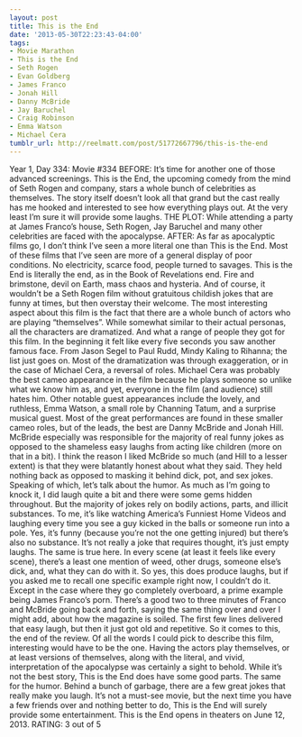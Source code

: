 ```yaml
---
layout: post
title: This is the End
date: '2013-05-30T22:23:43-04:00'
tags:
- Movie Marathon
- This is the End
- Seth Rogen
- Evan Goldberg
- James Franco
- Jonah Hill
- Danny McBride
- Jay Baruchel
- Craig Robinson
- Emma Watson
- Michael Cera
tumblr_url: http://reelmatt.com/post/51772667796/this-is-the-end
---
```



Year 1, Day 334: Movie #334
BEFORE: It’s time for another one of those advanced screenings. This is the End, the upcoming comedy from the mind of Seth Rogen and company, stars a whole bunch of celebrities as themselves. The story itself doesn’t look all that grand but the cast really has me hooked and interested to see how everything plays out. At the very least I’m sure it will provide some laughs.
THE PLOT: While attending a party at James Franco’s house, Seth Rogen, Jay Baruchel and many other celebrities are faced with the apocalypse.
AFTER: As far as apocalyptic films go, I don’t think I’ve seen a more literal one than This is the End. Most of these films that I’ve seen are more of a general display of poor conditions. No electricity, scarce food, people turned to savages. This is the End is literally the end, as in the Book of Revelations end. Fire and brimstone, devil on Earth, mass chaos and hysteria. And of course, it wouldn’t be a Seth Rogen film without gratuitous childish jokes that are funny at times, but then overstay their welcome.
The most interesting aspect about this film is the fact that there are a whole bunch of actors who are playing “themselves”. While somewhat similar to their actual personas, all the characters are dramatized. And what a range of people they got for this film. In the beginning it felt like every five seconds you saw another famous face. From Jason Segel to Paul Rudd, Mindy Kaling to Rihanna; the list just goes on. Most of the dramatization was through exaggeration, or in the case of Michael Cera, a reversal of roles. Michael Cera was probably the best cameo appearance in the film because he plays someone so unlike what we know him as, and yet, everyone in the film (and audience) still hates him. Other notable guest appearances include the lovely, and ruthless, Emma Watson, a small role by Channing Tatum, and a surprise musical guest. Most of the great performances are found in these smaller cameo roles, but of the leads, the best are Danny McBride and Jonah Hill. McBride especially was responsible for the majority of real funny jokes as opposed to the shameless easy laughs from acting like children (more on that in a bit). I think the reason I liked McBride so much (and Hill to a lesser extent) is that they were blatantly honest about what they said. They held nothing back as opposed to masking it behind dick, pot, and sex jokes.
Speaking of which, let’s talk about the humor. As much as I’m going to knock it, I did laugh quite a bit and there were some gems hidden throughout. But the majority of jokes rely on bodily actions, parts, and illicit substances. To me, it’s like watching America’s Funniest Home Videos and laughing every time you see a guy kicked in the balls or someone run into a pole. Yes, it’s funny (because you’re not the one getting injured) but there’s also no substance. It’s not really a joke that requires thought, it’s just empty laughs. The same is true here. In every scene (at least it feels like every scene), there’s a least one mention of weed, other drugs, someone else’s dick, and, what they can do with it. So yes, this does produce laughs, but if you asked me to recall one specific example right now, I couldn’t do it. Except in the case where they go completely overboard, a prime example being James Franco’s porn. There’s a good two to three minutes of Franco and McBride going back and forth, saying the same thing over and over I might add, about how the magazine is soiled. The first few lines delivered that easy laugh, but then it just got old and repetitive.
So it comes to this, the end of the review. Of all the words I could pick to describe this film, interesting would have to be the one. Having the actors play themselves, or at least versions of themselves, along with the literal, and vivid, interpretation of the apocalypse was certainly a sight to behold. While it’s not the best story, This is the End does have some good parts. The same for the humor. Behind a bunch of garbage, there are a few great jokes that really make you laugh. It’s not a must-see movie, but the next time you have a few friends over and nothing better to do, This is the End will surely provide some entertainment.
This is the End opens in theaters on June 12, 2013.
RATING: 3 out of 5
